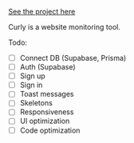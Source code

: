 [See the project here](curly-seven.vercel.app)

Curly is a website monitoring tool.

Todo:

- [ ] Connect DB (Supabase, Prisma)
- [ ] Auth (Supabase)
- [ ] Sign up
- [ ] Sign in
- [ ] Toast messages
- [ ] Skeletons
- [ ] Responsiveness
- [ ] UI optimization
- [ ] Code optimization
